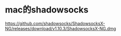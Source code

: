 # mac的shadowsocks
https://github.com/shadowsocks/ShadowsocksX-NG/releases/download/v1.10.3/ShadowsocksX-NG.dmg

